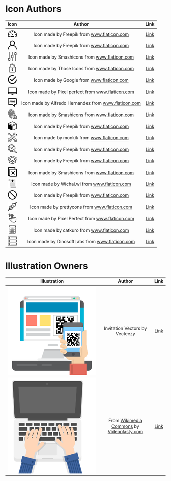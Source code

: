 # Icon Authors

| Icon             |  Author |  Link |
:-------------------------:|:-------------------------:|:-------------------------:
![dashboard](modules/theme/src/themes/default/assets/images/icons/dashboard-icon.svg) | Icon made by Freepik from www.flaticon.com | [Link](https://www.flaticon.com/free-icon/speedometer_2204#term=dashboard&page=1&position=13)
![user](modules/theme/src/themes/default/assets/images/icons/user-icon.svg) | Icon made by Freepik from www.flaticon.com | [Link](https://www.flaticon.com/free-icon/user_747376#term=user&page=1&position=4)
![controls](modules/theme/src/themes/default/assets/images/icons/controls-icon.svg) | Icon made by Smashicons from www.flaticon.com | [Link](https://www.flaticon.com/free-icon/controls_149269#term=settings&page=1&position=28)
![lock](modules/theme/src/themes/default/assets/images/icons/lock-icon.svg) | Icon made by Those Icons from www.flaticon.com | [Link](https://www.flaticon.com/free-icon/lock_481195#term=security&page=1&position=38)
![tick](modules/theme/src/themes/default/assets/images/icons/tick-circle-icon.svg) | Icon made by Google from www.flaticon.com | [Link](https://www.flaticon.com/free-icon/tick-inside-circle_61222#term=tick&page=1&position=6)
![monitor](modules/theme/src/themes/default/assets/images/icons/monitor-icon.svg) | Icon made by Pixel perfect from www.flaticon.com | [Link](https://www.flaticon.com/free-icon/hand-shake_493808#term=shake%20hands&page=1&position=2)
![sms](modules/theme/src/themes/default/assets/images/icons/sms-icon.svg) | Icon made by Alfredo Hernandez from www.flaticon.com | [Link](https://www.flaticon.com/free-icon/speech-bubble_156974#term=sms&page=1&position=25)
![fingerprint](modules/theme/src/themes/default/assets/images/icons/fingerprint.svg) | Icon made by Smashicons from www.flaticon.com | [Link](https://www.flaticon.com/free-icon/fingerprint_1230995#term=fingerprint%20scanner&page=1&position=22)
![package](modules/theme/src/themes/default/assets/images/icons/package.svg) | Icon made by Freepik from www.flaticon.com | [Link](https://www.flaticon.com/free-icon/package-cube-box-for-delivery_45806#term=package&page=1&position=50)
![tools](modules/theme/src/themes/default/assets/images/icons/tools-icon.svg) | Icon made by monkik from www.flaticon.com | [Link](https://www.flaticon.com/free-icon/customer-support_1086581#term=tools&page=1&position=33)
![magnifier](modules/theme/src/themes/default/assets/images/icons/blocked-magnifier-icon.svg) | Icon made by Freepik from www.flaticon.com | [Link](https://www.flaticon.com/free-icon/not-found_1178479?term=page%20not%20found&page=1&position=1)
![box](modules/theme/src/themes/default/assets/images/icons/box-icon.svg) | Icon made by Freepik from www.flaticon.com | [Link](https://www.flaticon.com/free-icon/box_1380641?term=empty%20box&page=1&position=1)
![close](modules/theme/src/themes/default/assets/images/icons/close-icon.svg) | Icon made by Smashicons from www.flaticon.com | [Link](https://www.flaticon.com/free-icon/close_402715)
![consent](modules/theme/src/themes/default/assets/images/icons/consent-icon.svg) | Icon made by Wichai.wi from www.flaticon.com | [Link](https://www.flaticon.com/free-icon/gdpr_1355236?term=gdpr&page=1&position=3)
![forbidden](modules/theme/src/themes/default/assets/images/icons/forbidden-icon.svg) | Icon made by Freepik from www.flaticon.com | [Link](https://www.flaticon.com/free-icon/prohibition-symbol_12572?term=not%20permitted&page=1&position=2)
![plug](modules/theme/src/themes/default/assets/images/icons/plug-icon.svg) | Icon made by prettycons from www.flaticon.com | [Link](https://www.flaticon.com/free-icon/plug_978016?term=plug&page=1&position=20)
![drag](modules/theme/src/themes/default/assets/images/icons/drag-icon.svg) | Icon made by Pixel Perfect from www.flaticon.com | [Link](https://www.flaticon.com/free-icon/drag_624828?term=drag&page=1&position=2)
![database](modules/theme/src/themes/default/assets/images/icons/database-icon.svg) | Icon made by catkuro from www.flaticon.com | [Link](https://www.flaticon.com/free-icon/database_1980250?term=database&page=1&position=4)
![server](modules/theme/src/themes/default/assets/images/icons/server-icon.svg) | Icon made by DinosoftLabs from www.flaticon.com | [Link](https://www.flaticon.com/free-icon/database_1798566?term=database&page=1&position=28)

# Illustration Owners

|Illustration|Author|Link|
:-:|:-:|:-:|
|![QRCodeScan](modules/theme/src/themes/default/assets/images/illustrations/qrcode-scan.svg)|Invitation Vectors by Vecteezy|[Link](https://www.vecteezy.com/free-vector/invitation)|
|![EnterVerificationCode](modules/theme/src/themes/default/assets/images/illustrations/enter-verification-code.svg)|From [Wikimedia Commons](https://commons.wikimedia.org/wiki/Main_Page) by [Videoplasty.com](https://videoplasty.com/)|[Link](https://commons.wikimedia.org/wiki/File:Laptop_Typing_Scene_Vector.svg)|